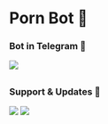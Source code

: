 # Porn Bot 🚫


### Bot in Telegram 🤖
<a href="https://t.me/ThePorno_Bot"><img src="https://img.shields.io/badge/Youtube%20-Downloader%20Bot-red.svg"></a>

##
### Support & Updates 📢
<a href="https://t.me/DionProjects"><img src="https://img.shields.io/badge/Join-Updates%20Channel-blue.svg?style=for-the-badge&logo=Telegram"></a> <a href="https://t.me/DionSupport"><img src="https://img.shields.io/badge/Join-Support%20Group-blue.svg?style=for-the-badge&logo=Telegram"></a>
